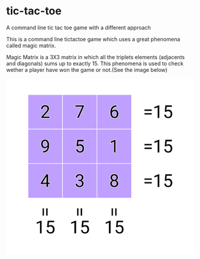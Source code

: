 # tic-tac-toe
A command line tic tac toe game with a different approach

This is a command line tictactoe game which uses a great phenomena called magic matrix.

Magic Matrix is a 3X3 matrix in which all the triplets elements (adjacents and diagonals) sums up to exactly 15.
This phenomena is used to check wether a player have won the game or not.(See the image below)

![Image magic matrix](https://github.com/artikbharoliya/tic-tac-toe/blob/master/img/magic.png)
